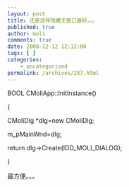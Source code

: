```yaml
---
layout: post
title: 还是这样隐藏主窗口最好。。。
published: true
author: moli
comments: true
date: 2008-12-12 12:12:00
tags: [ ]
categories:
    - uncategorized
permalink: /archives/287.html
---
```

BOOL CMoliApp::InitInstance()
  
{
  
CMoliDlg *dlg=new CMoliDlg;
  
m_pMainWnd=dlg;
  
return dlg->Create(IDD\_MOLI\_DIALOG);
  
} 

最方便。。。